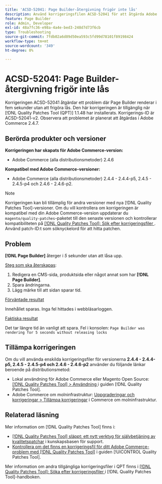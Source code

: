 ```yaml
---
title: 'ACSD-52041: Page Builder-återgivning frigör inte lås'
description: Använd korrigeringsfilen ACSD-52041 för att åtgärda Adobe Commerce-problemet där Page Builder renderar i fem sekunder utan att frigöra lås.
feature: Page Builder
role: Admin, Developer
exl-id: 48a7fc36-e98a-4a4e-bed3-248d7d73f6cb
type: Troubleshooting
source-git-commit: 7fdb02a6d89d50ea593c5fd99d78101f89198424
workflow-type: tm+mt
source-wordcount: '349'
ht-degree: 0%

---
```


# ACSD-52041: Page Builder-återgivning frigör inte lås

Korrigeringen ACSD-52041 åtgärdar ett problem där Page Builder renderar i fem sekunder utan att frigöra lås. Den här korrigeringen är tillgänglig när [!DNL Quality Patches Tool (QPT)] 1.1.48 har installerats. Korrigerings-ID är ACSD-52041-v2. Observera att problemet är planerat att åtgärdas i Adobe Commerce 2.4.7.

## Berörda produkter och versioner

**Korrigeringen har skapats för Adobe Commerce-version:**

* Adobe Commerce (alla distributionsmetoder) 2.4.6

**Kompatibel med Adobe Commerce-versioner:**

* Adobe Commerce (alla distributionsmetoder) 2.4.4 - 2.4.4-p5, 2.4.5 - 2.4.5-p4 och 2.4.6 - 2.4.6-p2.



>[!NOTE]
>
>Korrigeringen kan bli tillämplig för andra versioner med nya [!DNL Quality Patches Tool]-versioner. Om du vill kontrollera om korrigeringen är kompatibel med din Adobe Commerce-version uppdaterar du `magento/quality-patches`-paketet till den senaste versionen och kontrollerar kompatibiliteten på [[!DNL Quality Patches Tool]: Sök efter korrigeringsfiler ](https://experienceleague.adobe.com/tools/commerce-quality-patches/index.html?lang=sv-SE). Använd patch-ID:t som söknyckelord för att hitta patchen.


## Problem

**[!DNL Page Builder]** återger i *5* sekunder utan att låsa upp.

<u>Steg som ska återskapas</u>:

1. Redigera en CMS-sida, produktsida eller något annat som har **[!DNL Page Builder]**.
1. Spara ändringarna.
1. Lägg märke till att sidan sparar tid.

<u>Förväntade resultat</u>

Innehållet sparas. Inga fel hittades i webbläsarloggen.

<u>Faktiska resultat</u>

Det tar längre tid än vanligt att spara.
Fel i konsolen: ``Page Builder was rendering for 5 seconds without releasing locks``

## Tillämpa korrigeringen

Om du vill använda enskilda korrigeringsfiler för versionerna **2.4.4 - 2.4.4-p5, 2.4.5 - 2.4.5-p4 och 2.4.6 - 2.4.6-p2** använder du följande länkar beroende på distributionsmetod:

* Lokal användning för Adobe Commerce eller Magento Open Source: [[!DNL Quality Patches Tool] > Användning ](/help/tools/quality-patches-tool/usage.md) i guiden [!DNL Quality Patches Tool].
* Adobe Commerce om molninfrastruktur: [Uppgraderingar och korrigeringar > Tillämpa korrigeringar](https://experienceleague.adobe.com/docs/commerce-cloud-service/user-guide/develop/upgrade/apply-patches.html?lang=sv-SE) i Commerce om molninfrastruktur.

## Relaterad läsning

Mer information om [!DNL Quality Patches Tool] finns i:

* [[!DNL Quality Patches Tool] släppt: ett nytt verktyg för självbetjäning av kvalitetspatchar](https://experienceleague.adobe.com/sv/docs/commerce-operations/tools/quality-patches-tool/quality-patches-tool-to-self-serve-quality-patches) i kunskapsbasen för support.
* [Kontrollera om det finns en korrigeringsfil för ditt Adobe Commerce-problem med  [!DNL Quality Patches Tool]](/help/tools/quality-patches-tool/patches-available-in-qpt/check-patch-for-magento-issue-with-magento-quality-patches.md) i guiden [!UICONTROL Quality Patches Tool].


Mer information om andra tillgängliga korrigeringsfiler i QPT finns i [[!DNL Quality Patches Tool]: Söka efter korrigeringsfiler ](<https://experienceleague.adobe.com/tools/commerce-quality-patches/index.html?lang=sv-SE>) i [!DNL Quality Patches Tool]-handboken.
